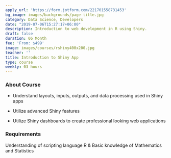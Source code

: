 ```yaml
---
apply_url: 'https://form.jotform.com/221701558731453'
bg_image: images/backgrounds/page-title.jpg
category: Data Science, Developers
date: "2019-07-06T15:27:17+06:00"
description: Introduction to web development in R using Shiny.
draft: false
duration: 06 Month
fee: 'From: $499'
image: images/courses/rshiny400x200.jpg
teacher: ''
title: Introduction to Shiny App
type: course
weekly: 03 hours
---
```



### About Course

  -  Understand layouts, inputs, outputs, and data processing used in Shiny apps

  -  Utilize advanced Shiny features

  -  Utilize Shiny dashboards to create professional looking web applications


### Requirements

Understanding of scripting language R & Basic knowledge of Mathematics and Statistics





